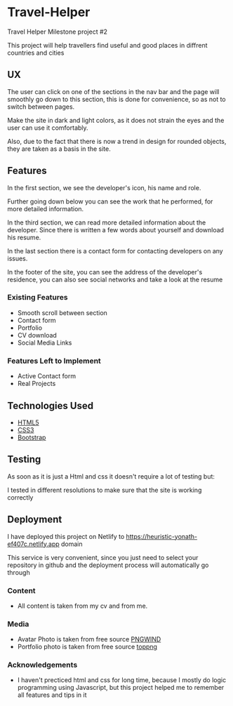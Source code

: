 # Travel-Helper
 Travel Helper Milestone project #2

This project will help travellers find useful and good places in diffrent countries and cities
 
## UX
 
The user can click on one of the sections in the nav bar and the page will smoothly go down to this section, this is done for convenience, so as not to switch between pages.

Make the site in dark and light colors, as it does not strain the eyes and the user can use it comfortably.

Also, due to the fact that there is now a trend in design for rounded objects, they are taken as a basis in the site.

## Features

In the first section, we see the developer's icon, his name and role.

Further going down below you can see the work that he performed, for more detailed information.

In the third section, we can read more detailed information about the developer. Since there is written a few words about yourself and download his resume.

In the last section there is a contact form for contacting developers on any issues.

In the footer of the site, you can see the address of the developer's residence, you can also see social networks
and take a look at the resume
 
### Existing Features
- Smooth scroll between section
- Contact form
- Portfolio
- CV download
- Social Media Links


### Features Left to Implement
- Active Contact form
- Real Projects

## Technologies Used

- [HTML5](https://en.wikipedia.org/wiki/HTML5)
- [CSS3](https://en.wikipedia.org/wiki/CSS)
- [Bootstrap](https://getbootstrap.com/)


## Testing

As soon as it is just a Html and css it doesn't require a lot of testing but:

I tested in different resolutions to make sure that the site is working correctly

## Deployment

I have deployed this project on Netlify to https://heuristic-yonath-ef407c.netlify.app domain

This service is very convenient, since you just need to select your repository in github and the deployment process will automatically go through



### Content
- All content is taken from my cv and from me.
### Media
- Avatar Photo is taken from free source [PNGWIND](https://www.pngwing.com/)
- Portfolio photo is taken from free source [toppng](https://toppng.com/)

### Acknowledgements

- I haven't precticed html and css for long time, because I mostly do logic programming using Javascript, but this project helped me to remember all features and tips in it
